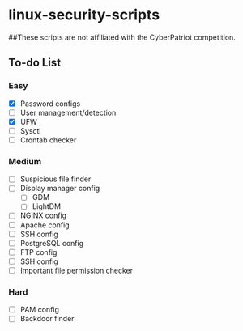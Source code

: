 # linux-security-scripts
##These scripts are not affiliated with the CyberPatriot competition.
## To-do List
### Easy
- [X] Password configs
- [ ] User management/detection
- [X] UFW
- [ ] Sysctl
- [ ] Crontab checker
### Medium
- [ ] Suspicious file finder
- [ ] Display manager config
  - [ ] GDM
  - [ ] LightDM
- [ ] NGINX config
- [ ] Apache config
- [ ] SSH config
- [ ] PostgreSQL config
- [ ] FTP config
- [ ] SSH config
- [ ] Important file permission checker
### Hard
- [ ] PAM config
- [ ] Backdoor finder

